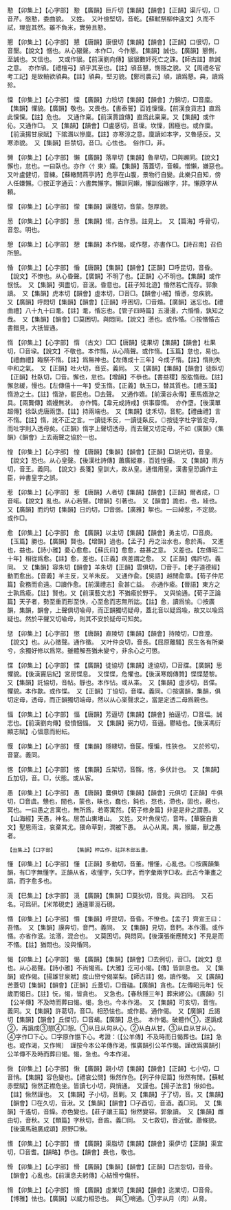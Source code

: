 <!-- { "loadSidebar": true } -->
懃	【卯集上】【心字部】	懃	【廣韻】巨斤切【集韻】【韻會】【正韻】渠斤切，□音芹。慇懃，委曲貌。　又姓。　又叶儉堅切，音乾。【蘇軾祭柳仲遠文】久而不試，理豈其然。雖不負米，實勞且懃。

懇	【卯集上】【心字部】	懇	【唐韻】康很切【集韻】【韻會】【正韻】口很切，□音墾。【說文】悃也。从心豤聲。本作□，今作懇。【集韻】誠也。【廣韻】懇惻，至誠也。又信也。　又或作貇。【前漢劉向傳】貇貇數奸死亡之誅。【師古註】款誠之意。　亦作頎。【禮檀弓】頎乎其至也。【註】頎音懇，惻隱之貌。又【周禮冬官考工記】是故輈欲頎典。【註】頎典，堅刃貌。【鄭司農云】頎，讀爲懇。典，讀爲殄。

懍	【卯集上】【心字部】	懍	【廣韻】力稔切【集韻】【韻會】力錦切，□音廩。【集韻】懼貌。【廣韻】敬也。又畏也。【書泰誓】百姓懍懍。【前漢食貨志】直爲此懍懍。【註】危也。　又通作稟。【前漢賈誼傳】直爲此稟稟。又【集韻】或作伈。又通作□。　又【集韻】【韻會】□盧感切，音壈。坎懍，困極也。或作廩。【前漢揚甘泉賦】下隂潛以慘廩。【註】亦寒涼之意。廩讀如本字，又魯感反。又寒添貌。　又【集韻】巨禁切，音□。心怯也。　俗作□，非。

懒	【卯集上】【心字部】	懶	【廣韻】落旱切【集韻】魯旱切，□與嬾同。【說文】懈也，怠也。一曰臥也。亦作〈忄柬〉孏。【集韻】落蓋切，音賴。憎懶，嫌惡也。　又叶盧健切，音練。【蘇轍閒燕亭詩】危亭在山腹，景物行自變。此樂只自知，傍人任嫌懶。◎按正字通云：六書無懶字。懶訓同嬾，懶訓俗嬾字，非。懶原字从頼。

懞	【卯集上】【心字部】	懞	【集韻】謨蓬切，音蒙。愨厚貌。

惖	【卯集上】【心字部】	惖	【集韻】惕，古作惖。註見上。　又【篇海】呼骨切，音忽。明也。

憩	【卯集上】【心字部】	憩	【集韻】本作愒，或作憇，亦書作□。【詩召南】召伯所憩。

惛	【卯集上】【心字部】	惛	【唐韻】【集韻】【韻會】【正韻】□呼昆切，音昏。【說文】不憭也。从心昏聲。【廣韻】不明了也。【正韻】心不明也。【集韻】或作怋忯。　又【集韻】弭盡切，音泯。昏意也。【莊子知北遊】惛然若亡而存。郭象讀。　又【集韻】虎本切【韻會】虛本切，□音□。【韻會小補】惛懣，忽疾貌。　又【廣韻】呼悶切【集韻】【韻會】【正韻】呼困切，□音焝。【廣韻】迷忘也。【禮曲禮】八十九十曰耄。【註】耄，惛忘也。【管子四時篇】五漫漫，六惛惛，孰知之哉。　又【集韻】【韻會】□莫困切。與悶同。【說文】懣也。或作惛。◎按惽惛古書錯見，大扺皆通。

惰	【卯集上】【心字部】	惰	〔古文〕□□【唐韻】徒果切【集韻】【韻會】杜果切，□音垜。【說文】不敬也。本作憜，从心隋聲。或作惰。【玉篇】怠也，易也。【禮曲禮】臨祭不惰。【註】爲無神也。【左傳成十三年】今成子惰。【註】惰則失中和之氣。　又【正韻】吐火切，音妥。義同。　又【廣韻】【集韻】【韻會】徒臥切【正韻】杜臥切，□音。懈也，怠也。【增韻】不恭也。【書益稷】股肱惰哉。【註】懈怠緩，慢也。【左傳僖十一年】受玉惰。【正義】執玉□，替其質也。【禮玉藻】惰游之士。【註】惰游，罷民也。□去聲。　又通作媠。【前漢谷永傳】車馬媠游之具。【兩龔傳】媠嫚無狀。　亦作憜。【韋元成詩戒】供事靡憜。　亦作墯。【後漢單超傳】徐臥虎唐兩墯。【註】持兩端也。　又【集韻】徒禾切，音駝。【禮曲禮】言不惰。【註】惰，訛不正之言。一讀徒禾反，一讀徒臥反。◎按徒字杜字皆定母，而吐字則入透母矣。《正韻》惰字上聲切透母，而去聲又切定母，不如《廣韻》《集韻》《韻會》上去兩聲之協於一也。

惶	【卯集上】【心字部】	惶	【唐韻】【集韻】【韻會】【正韻】□胡光切，音皇。【說文】恐也。从心皇聲。【後漢杜詩傳】蕭廣縱暴，百姓惶擾。　又【集韻】雨方切，音王。義同。　【說文》長箋】皇訓大，故从皇。通借用皇。漢書皇恐譌作主臣，艸書皇字之誤。

惹	【卯集上】【心字部】	惹	【唐韻】人者切【集韻】【韻會】【正韻】爾者成，□音喏。【說文】亂也。从心若聲。【增韻】引著也。　又【韻會】詭也，也，絓也。　又【廣韻】而灼切【集韻】日灼切，□音弱。【廣雅】挐也。一曰綽惹，不定貌。　或作□。

愈	【卯集上】【心字部】	愈	【廣韻】以主切【集韻】【韻會】勇主切，□音庾。【玉篇】勝也。【廣韻】賢也。【增韻】過也。【孟子】丹之治水也，愈於禹。　又進也，益也。【詩小雅】憂心愈愈。【蘇氏曰】愈愈，益甚之意。　又差也。【左傳昭二十年】相從爲愈。【註】愈，差也。【正義】病差謂之愈。　又【正韻】偶許切。義同。　又【集韻】容朱切【韻會】羊朱切【正韻】雲俱切，□音于。【老子道德經】動而愈出。【音義】羊主反，又羊朱反。　又通作兪。【吳語】越閒兪章。【荀子仲尼篇】兪務而俞遠。□讀作愈。【前漢禮志】兪甚亡益。　亦通作瘉。【晉語】東方之士孰爲瘉。【註】賢也。又【前漢藝文志】不猶瘉於野乎。　又與愉通。【荀子正論篇】天子者，勢至重而形至怢，心至愈而志無所詘。【註】愈，讀爲愉。◎按廣韻，集韻，韻會，上聲俱切喩母，而正韻獨切疑母，蓋北音以疑爲喩，故又以喩爲疑也。然於平聲又切喩母，則其不安於疑母可知矣。

惩	【卯集上】【心字部】	懲	【唐韻】直陵切【集韻】【韻會】持陵切，□音澄。【說文】也。从心徵聲。通作徵。　又叶仲良切，音長。【屈原離騷】民生各有所樂兮，余獨好修以爲常。雖體解吾猶未變兮，非余心之可懲。

惵	【卯集上】【心字部】	惵	【廣韻】徒協切【集韻】達協切，□音牒。【廣韻】思懼貌。【後漢竇后紀】宮房惵息。　又惵惵，危懼也。【後漢寒朗傳贊】惵惵楚黎。　又【集韻】託協切，音帖。靜也。本作怗。或从枼。　又【集韻】虛涉切，音偞。懼貌。本作歙。或作惵。　又【正韻】丁協切，音喋。義同。◎按廣韻，集韻，俱切定母，透母，而正韻獨切端母，然以从心枼聲求之，當是定透二母爲親也。

愊	【卯集上】【心字部】	愊	【唐韻】芳逼切【集韻】【韻會】拍逼切，□音堛。誠志也。【前漢劉向傳】發憤悃愊。　又【集韻】弼力切，音逼。鬱結也。【後漢馮衍顯志賦】心愊意而紛紜。

愝	【卯集上】【心字部】	愝	【集韻】隱幰切，音匽。愝惼，性狹也。　又於殄切，音宴。義同。

愘	【卯集上】【心字部】	愘	【集韻】丘架切，音髂。愘，多伏計也。　又【集韻】丘加切，音。□，伏態。或从客。

愚	【卯集上】【心字部】	愚	【唐韻】麌俱切【集韻】【韻會】元俱切【正韻】牛俱切，□音虞。戇也，闇也，蒙也，昧也，蠢也，鈍也，愗也，滯也，固也，蔽也，冥也。一曰愚之言寓也，無所爲，若寄寓然。【荀子修身篇】非是是非之謂愚。　又【山海經】天愚，神名。居苦山東堵山。　又姓。又叶魚侯切，音吽。【華竅自責文】聖恩雨注，哀棄其尤。猥命草對，潤被下愚。　从心从禺。禺，猴屬，獸之愚者。

	【丑集上】【囗字部】		【集韻】柙古作。註詳木部五畫。

懂	【卯集上】【心字部】	懂	【正韻】多動切，音董。懵懂，心亂也。◎按廣韻集韻，有□字無懂字。正韻从省，收懂字，失□字，而字彙兩字□收。此古今筆畫之譌，而字愈多也。

漞	【巳集上】【水字部】	漞	【廣韻】【集韻】□莫狄切，音覓。與汨同。　又石名。可爲研。【米芾硯史】通遠軍漞石硯。

惽	【卯集上】【心字部】	惽	【集韻】呼昆切，音昏。不憭也。【孟子】齊宣王曰：吾惽。　又【集韻】謨奔切，音門。義同。　又【集韻】見切，音麫。本作湣。或作惽。亦省作泯。泫湣，混合也。　又莫困切。與悶同。【後漢張衡應閒文】不見是而不惽。【註】猶悶也。没與惛同。

愒	【卯集上】【心字部】	愒	【廣韻】【集韻】【韻會】□去例切，音□。【說文】息也。从心曷聲。【詩小雅】不尚愒焉。【大雅】汔可小愒。【傳】皆訓息也。　又【集韻】或作偈。【揚雄甘泉賦】度山巒兮偈棠梨。【師古註】偈，讀作愒。　又【廣韻】苦蓋切【集韻】【韻會】【正韻】丘蓋切，□音磕。【廣韻】貪也。【左傳昭元年】忨歲而愒日。【註】忨，愒，皆貪也。　又急也。【春秋隱三年】葬宋繆公。《廣韻》引【公羊傳】不及時而葬曰愒。愒，急也。今本作渴。　又【集韻】可亥切，音愷。義同。又【集韻】許葛切，音□。相恐怯也。或作曷。通作偈。　又【廣韻】丘謁切【集韻】【韻會】丘傑切，□音朅。【廣韻】息也。　本作愒。破體作①，遂譌成②，再譌成③憇④□憩。①从日从匃从心。②从白从甘。③从自从甘从心。④字作□下心。□字原作甛下心。考證：〔【公羊傳】不及時而日愒葬也。【註】急也。或作渴，又作幆〕　謹按今本公羊傳作渴，惟廣韻引公羊作愒。謹改爲廣韻引公羊傳不及時而葬曰愒。愒，急也。今本作渴。 

愀	【卯集上】【心字部】	愀	【廣韻】親小切【集韻】【韻會】【正韻】七小切，□音悄。【集韻】容色變也。【禮哀公問】愀然作色。【列子仲尼篇】愀然有閒。【蘇軾赤壁賦】愀然正襟危坐。皆讀七小切，與悄通。　又謹也。【揚子法言】愀如也。【註】愀然謹也。　又【集韻】子小切，音剿。又【集韻】子了切，音。又【集韻】【韻會】□在久切，音湫。又【集韻】【韻會】□子酉切，音酒。義□同。　又【集韻】千遙切，音鐰。亦色變也。【莊子讓王篇】愀然變容。郭象讀。　又【集韻】雌由切，音秋。又【類篇】字秋切，音酋。義□同。　又七救切，音近僦。蕭條貌。【後漢馬融廣成頌】原野□愀。

愭	【卯集上】【心字部】	愭	【廣韻】渠脂切【集韻】【韻會】渠伊切【正韻】渠宜切，□音耆。【韻略】恭也。【韻會】畏也，敬也。

愲	【卯集上】【心字部】	愲	【廣韻】【集韻】【韻會】【正韻】□古忽切，音骨。【韻會】心亂也。【前漢息夫躬傳】心結愲兮傷肝。

愶	【卯集上】【心字部】	愶	【廣韻】虛業切【集韻】【韻會】迄業切，□音脅。【博雅】怯也。【廣韻】以威力相恐也。　與①嗋通。①字从月（肉）从脅。

